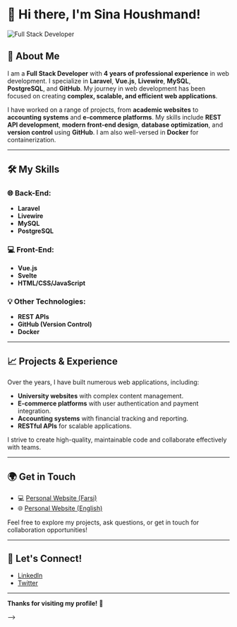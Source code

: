 # 👋 Hi there, I'm **Sina Houshmand**!

![Full Stack Developer](https://i.ibb.co/3mjDNPTt/20250615-1055-simple-compose-01jxs7jvcsfwnsag3v9yv5qswh.png)

## 🚀 About Me
I am a **Full Stack Developer** with **4 years of professional experience** in web development. I specialize in **Laravel**, **Vue.js**, **Livewire**, **MySQL**, **PostgreSQL**, and **GitHub**. My journey in web development has been focused on creating **complex, scalable, and efficient web applications**.

I have worked on a range of projects, from **academic websites** to **accounting systems** and **e-commerce platforms**. My skills include **REST API development**, **modern front-end design**, **database optimization**, and **version control** using **GitHub**. I am also well-versed in **Docker** for containerization.

---

## 🛠️ My Skills

### 🌐 **Back-End:**
- **Laravel**
- **Livewire**
- **MySQL**
- **PostgreSQL**

### 💻 **Front-End:**
- **Vue.js**
- **Svelte**
- **HTML/CSS/JavaScript**

### 💡 **Other Technologies:**
- **REST APIs**
- **GitHub (Version Control)**
- **Docker**

---

## 📈 Projects & Experience
Over the years, I have built numerous web applications, including:
- **University websites** with complex content management.
- **E-commerce platforms** with user authentication and payment integration.
- **Accounting systems** with financial tracking and reporting.
- **RESTful APIs** for scalable applications.

I strive to create high-quality, maintainable code and collaborate effectively with teams.

---

## 🌍 Get in Touch
- 💻 [Personal Website (Farsi)](https://sinahoshmand.ir)
- 🌐 [Personal Website (English)](https://en.sinahoshmand.ir)

Feel free to explore my projects, ask questions, or get in touch for collaboration opportunities!

---

## 📧 Let's Connect!
- [LinkedIn](https://www.linkedin.com/in/sinahoshmand)
- [Twitter](https://twitter.com/sinahoshmand)

---

**Thanks for visiting my profile!** 🚀

-->
